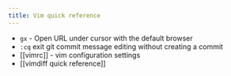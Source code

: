 ```yaml
---
title: Vim quick reference
---
```


- `gx` - Open URL under cursor with the default browser
- `:cq` exit git commit message editing without creating a commit
- [[vimrc]] - vim configuration settings
- [[vimdiff quick reference]]